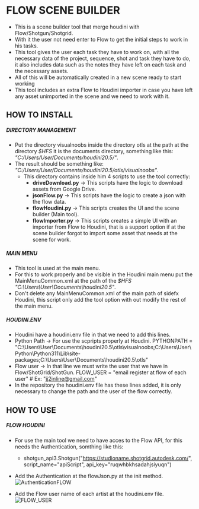 # FLOW SCENE BUILDER

- This is a scene builder tool that merge houdini with Flow/Shotgun/Shotgrid.
- With it the user not need enter to Flow to get the initial steps to work in his tasks.
- This tool gives the user each task they have to work on, with all the necessary data of the project, sequence, shot and task they have to do, it also includes data such as the notes they have left on each task and the necessary assets.
- All of this will be automatically created in a new scene ready to start working
- This tool includes an extra Flow to Houdini importer in case you have left any asset unimported in the scene and we need to work with it.

## HOW TO INSTALL

##### DIRECTORY MANAGEMENT

- Put the directory visualnoobs inside the directory otls at the path at the directory *$HFS* it is the documents directory, something like this: *"C:/Users/User/Documents/houdini20.5/"*.
- The result should be something like: *"C:/Users/User/Documents/houdini20.5/otls/visualnoobs"*.
	- This directory contains inside him 4 scripts to use the tool correctly:
		- **driveDownload.py** -> This scripts have the logic to download assets from Google Drive.
		- **jsonFlow.py** ->  This scripts have the logic to create a json with the flow data.
		- **flowHoudini.py** -> This scripts creates the UI and the scene builder (Main tool).
		- **flowImporter.py** -> This scripts creates a simple UI with an importer from Flow to Houdini, that is a support option if at the scene builder forgot to import some asset that needs at the scene for work.

##### MAIN MENU

- This tool is used at the main menu.
- For this to work properly and be visible in the Houdini main menu put the MainMenuCommon.xml at the path of the *$HFS* *"C:\Users\User\Documents\houdini20.5"*.
- Don't delete any MainMenuCommon.xml of the main path of sidefx Houdini,  this script only add the tool option with out modify the rest of the main menu.

##### HOUDINI.ENV

- Houdini have a houdini.env file in that we need to add this lines.
- Python Path -> For use the scpripts properly at Houdini.
		PYTHONPATH = "C:\Users\User\Documents\houdini20.5\otls\visualnoobs;C:\Users\User\Python\Python311\Lib\site-packages;C:\Users\User\Documents\houdini20.5\otls"
- Flow user -> In that line we must write the user that we have in Flow/ShotGrid/ShotGun.
		FLOW_USER = "email register at flow of each user" # Ex: "jj2inline@gmail.com"
- In the repository the houdini.env file has these lines added, it is only necessary to change the path and the user of the flow correctly.

## HOW TO USE

##### FLOW HOUDINI

- For use the main tool we need to have acces to the Flow API, for this needs the Authentication, somthing like this:
	- shotgun_api3.Shotgun("https://studioname.shotgrid.autodesk.com/", script_name="apiScript",
api_key="ruqwhbkhsadahjsiyuqn")

-  Add the Authentication at the flowJson.py at the init method.
![AuthenticationFLOW](https://github.com/user-attachments/assets/0fc04c66-bc41-4cf3-85b6-4dcbbb647fb6)
- Add the Flow user name of each artist at the houdini.env file.
![FLOW_USER](https://github.com/user-attachments/assets/904ebfa9-cc1e-4134-864f-b8230689c64c)